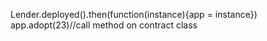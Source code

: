 Lender.deployed().then(function(instance){app = instance})
app.adopt(23)//call method on contract class
